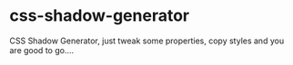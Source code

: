 # css-shadow-generator
CSS Shadow Generator, just tweak some properties, copy styles and you are good to go....
